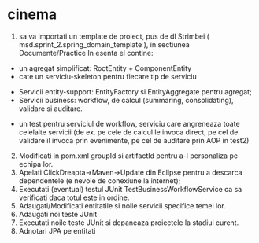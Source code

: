 # cinema
1) sa va importati un template de proiect, pus de dl Strimbei ( msd.sprint_2.spring_domain_template ), in sectiunea Documente/Practice
In esenta el contine:
* un agregat simplificat: RootEntity + ComponentEntity
* cate un serviciu-skeleton pentru fiecare tip de serviciu
- Servicii entity-support: EntityFactory si EntityAggregate pentru agregat;
- Servicii business: workflow, de calcul (summaring, consolidating), validare si auditare.
* un test pentru serviciul de workflow, serviciu care angreneaza toate celelalte servicii (de ex. pe cele de calcul le invoca direct, pe cel de validare il invoca prin evenimente, pe cel de auditare prin AOP in test2)
2) Modificati in pom.xml groupId si artifactId pentru a-l personaliza pe echipa lor.
3) Apelati ClickDreapta->Maven->Update din Eclipse pentru a descarca dependentele (e nevoie de conexiune la internet);
4) Executati (eventual) testul JUnit TestBusinessWorkflowService ca sa verificati daca totul este in ordine.
5) Adaugati/Modificati entitatile si noile servicii specifice temei lor.
6) Adaugati noi teste JUnit
7) Executati noile teste JUnit si depaneaza proiectele la stadiul curent.
8) Adnotari JPA pe entitati
